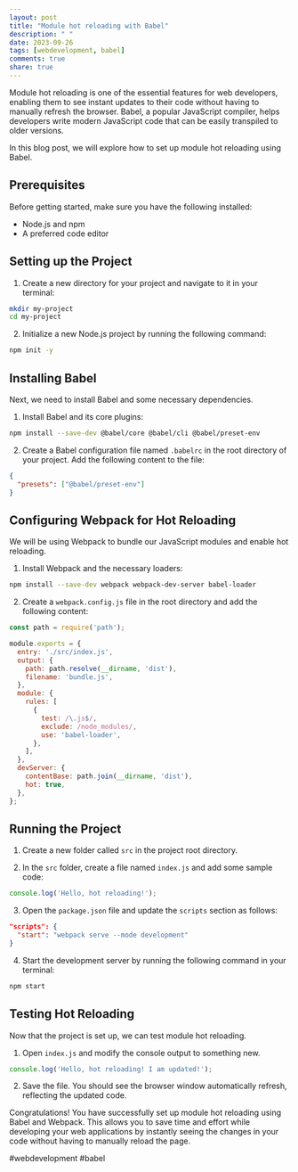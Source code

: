 ```yaml
---
layout: post
title: "Module hot reloading with Babel"
description: " "
date: 2023-09-26
tags: [webdevelopment, babel]
comments: true
share: true
---
```


Module hot reloading is one of the essential features for web developers, enabling them to see instant updates to their code without having to manually refresh the browser. Babel, a popular JavaScript compiler, helps developers write modern JavaScript code that can be easily transpiled to older versions.

In this blog post, we will explore how to set up module hot reloading using Babel.

## Prerequisites

Before getting started, make sure you have the following installed:

- Node.js and npm
- A preferred code editor

## Setting up the Project

1. Create a new directory for your project and navigate to it in your terminal:

```bash
mkdir my-project
cd my-project
```

2. Initialize a new Node.js project by running the following command:

```bash
npm init -y
```

## Installing Babel

Next, we need to install Babel and some necessary dependencies.

1. Install Babel and its core plugins:

```bash
npm install --save-dev @babel/core @babel/cli @babel/preset-env
```

2. Create a Babel configuration file named `.babelrc` in the root directory of your project. Add the following content to the file:

```json
{
  "presets": ["@babel/preset-env"]
}
```

## Configuring Webpack for Hot Reloading

We will be using Webpack to bundle our JavaScript modules and enable hot reloading.

1. Install Webpack and the necessary loaders:

```bash
npm install --save-dev webpack webpack-dev-server babel-loader
```

2. Create a `webpack.config.js` file in the root directory and add the following content:

```javascript
const path = require('path');

module.exports = {
  entry: './src/index.js',
  output: {
    path: path.resolve(__dirname, 'dist'),
    filename: 'bundle.js',
  },
  module: {
    rules: [
      {
        test: /\.js$/,
        exclude: /node_modules/,
        use: 'babel-loader',
      },
    ],
  },
  devServer: {
    contentBase: path.join(__dirname, 'dist'),
    hot: true,
  },
};
```

## Running the Project

1. Create a new folder called `src` in the project root directory.

2. In the `src` folder, create a file named `index.js` and add some sample code:

```javascript
console.log('Hello, hot reloading!');
```

3. Open the `package.json` file and update the `scripts` section as follows:

```json
"scripts": {
  "start": "webpack serve --mode development"
}
```

4. Start the development server by running the following command in your terminal:

```bash
npm start
```

## Testing Hot Reloading

Now that the project is set up, we can test module hot reloading.

1. Open `index.js` and modify the console output to something new.

```javascript
console.log('Hello, hot reloading! I am updated!');
```

2. Save the file. You should see the browser window automatically refresh, reflecting the updated code.

Congratulations! You have successfully set up module hot reloading using Babel and Webpack. This allows you to save time and effort while developing your web applications by instantly seeing the changes in your code without having to manually reload the page.

#webdevelopment #babel